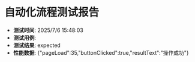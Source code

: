 <!-- { "env": "development", "metrics": {"pageLoad":35,"buttonClicked":true,"resultText":"操作成功"}, "title": "", "status": "expected", "date": "2025/7/6 15:48:03" } -->
# 自动化流程测试报告
- **测试时间**: 2025/7/6 15:48:03
- **测试用例**: 
- **测试结果**: expected
- **性能数据**: {"pageLoad":35,"buttonClicked":true,"resultText":"操作成功"}
